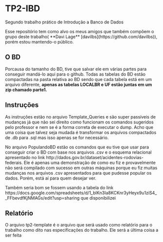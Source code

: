 # TP2-IBD
Segundo trabalho prático de Introdução a Banco de Dados
<p>Esse repositório tem como alvo os meus amigos que também compõem o grupo deste trabalho( **Davi Lage** [davilbs](https://github.com/davilbs)), porém estou mantendo-o público.</p>
<h2> O BD</h2>
<p>Porcausa do tamanho do BD, tive que salvar ele em várias partes para conseguir mandá-lo aqui para o github. Todas as tabelas do BD estão compactadas na pasta relativa ao BD sendo que cada tabela está em um arquivo diferente, <b>apenas as tabelas LOCALBR e UF estão juntas em um zip chamado parte1.</b></p>
<h2>Instruções</h2>
<p>As instruções estão no arquivo Template_Queries e são super passíveis de mudanças já que não sei direito como funcionam os comandos sugeridos pelo professor e nem se é a forma correta de executar o dump. Acho que uma coisa que talvez seja mudada é transformar os arquivos compactados de .db para .sql mas isso apenas se for necessário.</p>
<p>No arquivo PopulandoBD estão os comandos que eu tive que usar para conseguir criar o BD com base nos arquivos .csv e o esquema relacional apresentado no link http://dados.gov.br/dataset/acidentes-rodovias-federais. Ele é apenas uma demonstração de como eu fiz e provavelmente não será compilado com sucesso em outras máquinas porque eu fiz muitas mudanças nos arquivos .csv apresentados para que pudesse popular os dados. Porém, está aí para quem desejar ver.</p>
<p>Também seria bom se fossem usando a tabela do link https://docs.google.com/spreadsheets/d/1_blKn3Ia8KCKnr3yHeyx9u1ziS4__FFbevdfKjNMAGs/edit?usp=sharing que disponibilizei 
<h2>Relatório</h2>
<p>O arquivo tp2-template é o arquivo que será usado como relatório para o trabalho como dito nas especificações do trabalho. Ele será a última coisa a ser feita</p>
